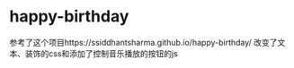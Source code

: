 # happy-birthday
参考了这个项目https://ssiddhantsharma.github.io/happy-birthday/
改变了文本、装饰的css和添加了控制音乐播放的按钮的js
